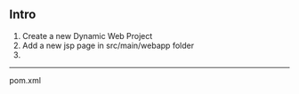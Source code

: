 Intro
---

1. Create a new Dynamic Web Project
2. Add a new jsp page in src/main/webapp folder
3. 
------
pom.xml

